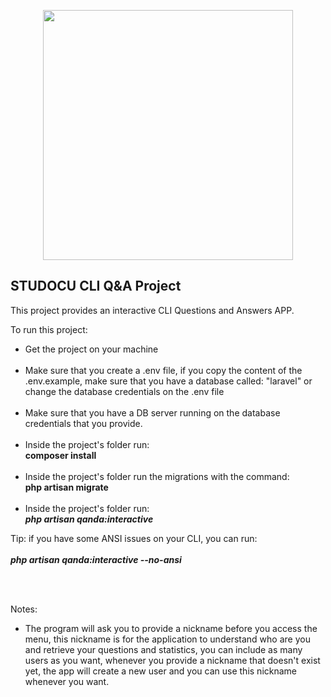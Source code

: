 <p align="center"><a href="https://www.studocu.com/en-us" target="_blank"><img src="https://upload.wikimedia.org/wikipedia/commons/e/ec/Logo_StuDocu_Wikipedia.png" width="400"></a></p>

## STUDOCU CLI Q&A Project

This project provides an interactive CLI Questions and Answers APP.

To run this project:

- Get the project on your machine <br /><br />
- Make sure that you create a .env file, if you copy the content of the .env.example, make sure that you have a database called: "laravel" or change the database credentials on the .env file <br /><br />
- Make sure that you have a DB server running on the database credentials that you provide. <br /><br />
- Inside the project's folder run: <br />
  <strong>composer install</strong><br /><br />
- Inside the project's folder run the migrations with the command: <br />
  <strong>php artisan migrate</strong><br /><br />
- Inside the project's folder run: <br />
  <strong><i>php artisan qanda:interactive</i></strong>
  
Tip: if you have some ANSI issues on your CLI, you can run: <br /><br />
<strong><i>php artisan qanda:interactive --no-ansi</i></strong>

<br />
<br />

Notes: 
- The program will ask you to provide a nickname before you
access the menu, this nickname is for the application to understand
who are you and retrieve your questions and statistics, you can 
include as many users as you want, whenever you provide a nickname 
that doesn't exist yet, the app will create a new user and
you can use this nickname whenever you want.
    


